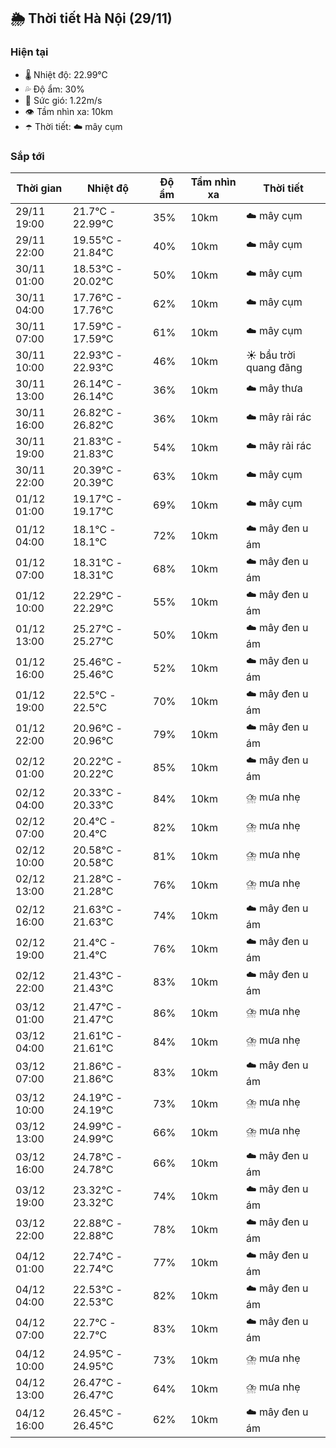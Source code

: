 ## 🌦️ Thời tiết Hà Nội (29/11)

### Hiện tại

- 🌡️ Nhiệt độ: 22.99℃
- 💦 Độ ẩm: 30%
- 💨 Sức gió: 1.22m/s
- 👁️ Tầm nhìn xa: 10km
- ☂️ Thời tiết: ☁️ mây cụm

### Sắp tới

| Thời gian | Nhiệt độ | Độ ẩm | Tầm nhìn xa | Thời tiết |
| --- | --- | --- | --- | --- |
| 29/11 19:00 | 21.7℃ - 22.99℃ | 35% | 10km | ☁️ mây cụm |
| 29/11 22:00 | 19.55℃ - 21.84℃ | 40% | 10km | ☁️ mây cụm |
| 30/11 01:00 | 18.53℃ - 20.02℃ | 50% | 10km | ☁️ mây cụm |
| 30/11 04:00 | 17.76℃ - 17.76℃ | 62% | 10km | ☁️ mây cụm |
| 30/11 07:00 | 17.59℃ - 17.59℃ | 61% | 10km | ☁️ mây cụm |
| 30/11 10:00 | 22.93℃ - 22.93℃ | 46% | 10km | ☀️ bầu trời quang đãng |
| 30/11 13:00 | 26.14℃ - 26.14℃ | 36% | 10km | ☁️ mây thưa |
| 30/11 16:00 | 26.82℃ - 26.82℃ | 36% | 10km | ☁️ mây rải rác |
| 30/11 19:00 | 21.83℃ - 21.83℃ | 54% | 10km | ☁️ mây rải rác |
| 30/11 22:00 | 20.39℃ - 20.39℃ | 63% | 10km | ☁️ mây cụm |
| 01/12 01:00 | 19.17℃ - 19.17℃ | 69% | 10km | ☁️ mây cụm |
| 01/12 04:00 | 18.1℃ - 18.1℃ | 72% | 10km | ☁️ mây đen u ám |
| 01/12 07:00 | 18.31℃ - 18.31℃ | 68% | 10km | ☁️ mây đen u ám |
| 01/12 10:00 | 22.29℃ - 22.29℃ | 55% | 10km | ☁️ mây đen u ám |
| 01/12 13:00 | 25.27℃ - 25.27℃ | 50% | 10km | ☁️ mây đen u ám |
| 01/12 16:00 | 25.46℃ - 25.46℃ | 52% | 10km | ☁️ mây đen u ám |
| 01/12 19:00 | 22.5℃ - 22.5℃ | 70% | 10km | ☁️ mây đen u ám |
| 01/12 22:00 | 20.96℃ - 20.96℃ | 79% | 10km | ☁️ mây đen u ám |
| 02/12 01:00 | 20.22℃ - 20.22℃ | 85% | 10km | ☁️ mây đen u ám |
| 02/12 04:00 | 20.33℃ - 20.33℃ | 84% | 10km | ⛈️ mưa nhẹ |
| 02/12 07:00 | 20.4℃ - 20.4℃ | 82% | 10km | ⛈️ mưa nhẹ |
| 02/12 10:00 | 20.58℃ - 20.58℃ | 81% | 10km | ⛈️ mưa nhẹ |
| 02/12 13:00 | 21.28℃ - 21.28℃ | 76% | 10km | ⛈️ mưa nhẹ |
| 02/12 16:00 | 21.63℃ - 21.63℃ | 74% | 10km | ☁️ mây đen u ám |
| 02/12 19:00 | 21.4℃ - 21.4℃ | 76% | 10km | ☁️ mây đen u ám |
| 02/12 22:00 | 21.43℃ - 21.43℃ | 83% | 10km | ☁️ mây đen u ám |
| 03/12 01:00 | 21.47℃ - 21.47℃ | 86% | 10km | ⛈️ mưa nhẹ |
| 03/12 04:00 | 21.61℃ - 21.61℃ | 84% | 10km | ⛈️ mưa nhẹ |
| 03/12 07:00 | 21.86℃ - 21.86℃ | 83% | 10km | ☁️ mây đen u ám |
| 03/12 10:00 | 24.19℃ - 24.19℃ | 73% | 10km | ⛈️ mưa nhẹ |
| 03/12 13:00 | 24.99℃ - 24.99℃ | 66% | 10km | ⛈️ mưa nhẹ |
| 03/12 16:00 | 24.78℃ - 24.78℃ | 66% | 10km | ☁️ mây đen u ám |
| 03/12 19:00 | 23.32℃ - 23.32℃ | 74% | 10km | ☁️ mây đen u ám |
| 03/12 22:00 | 22.88℃ - 22.88℃ | 78% | 10km | ☁️ mây đen u ám |
| 04/12 01:00 | 22.74℃ - 22.74℃ | 77% | 10km | ☁️ mây đen u ám |
| 04/12 04:00 | 22.53℃ - 22.53℃ | 82% | 10km | ☁️ mây đen u ám |
| 04/12 07:00 | 22.7℃ - 22.7℃ | 83% | 10km | ☁️ mây đen u ám |
| 04/12 10:00 | 24.95℃ - 24.95℃ | 73% | 10km | ⛈️ mưa nhẹ |
| 04/12 13:00 | 26.47℃ - 26.47℃ | 64% | 10km | ⛈️ mưa nhẹ |
| 04/12 16:00 | 26.45℃ - 26.45℃ | 62% | 10km | ☁️ mây đen u ám |
